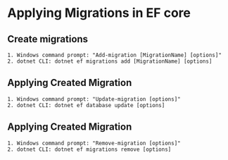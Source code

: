 # Applying Migrations in EF core
## Create migrations
	1. Windows command prompt: "Add-migration [MigrationName] [options]"
	2. dotnet CLI: dotnet ef migrations add [MigrationName] [options]

## Applying Created Migration
	1. Windows command prompt: "Update-migration [options]"
	2. dotnet CLI: dotnet ef database update [options]

## Applying Created Migration
	1. Windows command prompt: "Remove-migration [options]"
	2. dotnet CLI: dotnet ef migrations remove [options]
